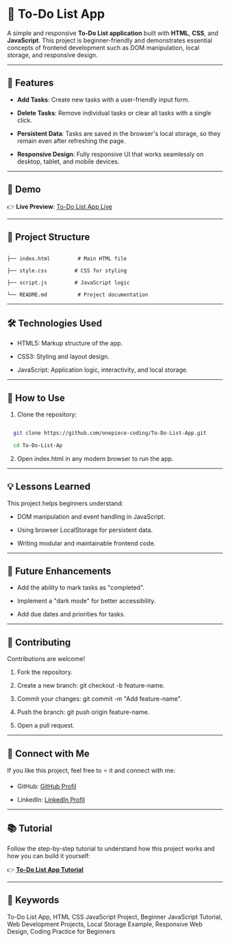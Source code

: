# 📝 To-Do List App  

A simple and responsive **To-Do List application** built with **HTML**, **CSS**, and **JavaScript**. This project is beginner-friendly and demonstrates essential concepts of frontend development such as DOM manipulation, local storage, and responsive design.

---

## 🌟 Features  

- **Add Tasks**: Create new tasks with a user-friendly input form.
  
- **Delete Tasks**: Remove individual tasks or clear all tasks with a single click.
  
- **Persistent Data**: Tasks are saved in the browser's local storage, so they remain even after refreshing the page.
  
- **Responsive Design**: Fully responsive UI that works seamlessly on desktop, tablet, and mobile devices.

---

## 🚀 Demo  

👉 **Live Preview**: [To-Do List App Live](https://to-do-list-app-r9oo.vercel.app/)  

---

## 📂 Project Structure  

```plaintext

├── index.html         # Main HTML file

├── style.css         # CSS for styling

├── script.js         # JavaScript logic

└── README.md          # Project documentation

```

---

## 🛠️ Technologies Used

- HTML5: Markup structure of the app.

- CSS3: Styling and layout design.

- JavaScript: Application logic, interactivity, and local storage.

---

## 📖 How to Use

1. Clone the repository:
   
```bash

  git clone https://github.com/onepiece-coding/To-Do-List-App.git

  cd To-Do-List-Ap

```

2. Open index.html in any modern browser to run the app.

---
   
## 💡 Lessons Learned

This project helps beginners understand:

- DOM manipulation and event handling in JavaScript.
  
- Using browser LocalStorage for persistent data.
  
- Writing modular and maintainable frontend code.

---
  
## 🎯 Future Enhancements

- Add the ability to mark tasks as "completed".
  
- Implement a "dark mode" for better accessibility.
  
- Add due dates and priorities for tasks.

---
  
## 🤝 Contributing

Contributions are welcome!

1. Fork the repository.
   
2. Create a new branch: git checkout -b feature-name.

3. Commit your changes: git commit -m "Add feature-name".
   
4. Push the branch: git push origin feature-name.
   
5. Open a pull request.

---

## 🙌 Connect with Me

If you like this project, feel free to ⭐ it and connect with me:

- GitHub: [GitHub Profil](https://github.com/onepiece-coding)

- LinkedIn: [LinkedIn Profil](https://www.linkedin.com/in/lahcen-alhiane-0799ba303/)

---

## 📚 Tutorial  

Follow the step-by-step tutorial to understand how this project works and how you can build it yourself:  

👉 **[To-Do List App Tutorial](https://www.youtube.com/watch?v=TN6QKi6hfCY&list=PLYSj6xbWtkznrp8ZsNuulbw524fImYQ-n)**  

---

## 🔑 Keywords

To-Do List App, HTML CSS JavaScript Project, Beginner JavaScript Tutorial, Web Development Projects, Local Storage Example, Responsive Web Design, Coding Practice for Beginners 
